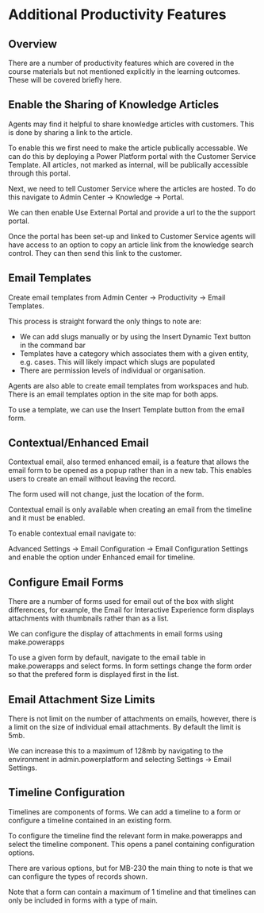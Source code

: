 # Additional Productivity Features

## Overview

There are a number of productivity features which are covered in the course
materials but not mentioned explicitly in the learning outcomes. These will be
covered briefly here.

## Enable the Sharing of Knowledge Articles

Agents may find it helpful to share knowledge articles with customers. This is
done by sharing a link to the article.

To enable this we first need to make the article publically accessable. We can
do this by deploying a Power Platform portal with the Customer Service Template.
All articles, not marked as internal, will be publically accessible through
this portal.

Next, we need to tell Customer Service where the articles are hosted. To do this
navigate to Admin Center -> Knowledge -> Portal.

We can then enable Use External Portal and provide a url to the the support
portal.

Once the portal has been set-up and linked to Customer Service agents will have
access to an option to copy an article link from the knowledge search control.
They can then send this link to the customer.

## Email Templates

Create email templates from Admin Center -> Productivity -> Email Templates.

This process is straight forward the only things to note are:

- We can add slugs manually or by using the Insert Dynamic Text button in the
  command bar
- Templates have a category which associates them with a given entity, e.g.
  cases. This will likely impact which slugs are populated
- There are permission levels of individual or organisation.

Agents are also able to create email templates from workspaces and hub. There is
an email templates option in the site map for both apps.

To use a template, we can use the Insert Template button from the email form.

## Contextual/Enhanced Email

Contextual email, also termed enhanced email, is a feature that allows the email
form to be opened as a popup rather than in a new tab. This enables users to
create an email without leaving the record.

The form used will not change, just the location of the form.

Contextual email is only available when creating an email from the timeline and
it must be enabled.

To enable contextual email navigate to:

Advanced Settings -> Email Configuration -> Email Configuration Settings and
enable the option under Enhanced email for timeline.

## Configure Email Forms

There are a number of forms used for email out of the box with slight
differences, for example, the Email for Interactive Experience form displays
attachments with thumbnails rather than as a list.

We can configure the display of attachments in email forms using make.powerapps

To use a given form by default, navigate to the email table in make.powerapps
and select forms. In form settings change the form order so that the prefered
form is displayed first in the list.

## Email Attachment Size Limits

There is not limit on the number of attachments on emails, however, there is a
limit on the size of individual email attachments. By default the limit is 5mb.

We can increase this to a maximum of 128mb by navigating to the environment in
admin.powerplatform and selecting Settings -> Email Settings.

## Timeline Configuration

Timelines are components of forms. We can add a timeline to a form or configure
a timeline contained in an existing form.

To configure the timeline find the relevant form in make.powerapps and select
the timeline component. This opens a panel containing configuration options.

There are various options, but for MB-230 the main thing to note is that we can
configure the types of records shown.

Note that a form can contain a maximum of 1 timeline and that timelines can only
be included in forms with a type of main.

